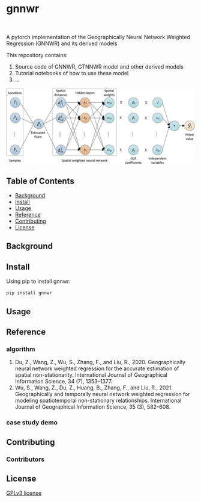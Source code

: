 # gnnwr

<p>
    <img title="python version" src="https://img.shields.io/badge/python-3.9-blue" alt="">
    <!--<img title="PyPI" src="https://img.shields.io/pypi/v/:packageName"  alt="PyPI">-->
</p>


A pytorch implementation of the Geographically Neural Network Weighted Regression (GNNWR) and its derived models

This repository contains:

1. Source code of GNNWR, GTNNWR model and other derived models
2. Tutorial notebooks of how to use these model
3. ...

![GNNWR](assets/The_proposed_GNNWR_model.jpeg)


## Table of Contents

- [Background](#background)
- [Install](#install)
- [Usage](#usage)
- [Reference](#reference)
- [Contributing](#contributing)
- [License](#license)

## Background



## Install

Using pip to install gnnwr:  

```
pip install gnnwr
```   

## Usage





## Reference

### algorithm  

1. Du, Z., Wang, Z., Wu, S., Zhang, F., and Liu, R., 2020. Geographically neural network weighted regression for the accurate estimation of spatial non-stationarity. International Journal of Geographical Information Science, 34 (7), 1353–1377.  
2. Wu, S., Wang, Z., Du, Z., Huang, B., Zhang, F., and Liu, R., 2021. Geographically and temporally neural network weighted regression for modeling spatiotemporal non-stationary relationships. International Journal of Geographical Information Science, 35 (3), 582–608.


### case study demo



## Contributing

### Contributors



## License
[GPLv3 license](https://github.com/zjuwss/gnnwr/blob/main/LICENSE)



